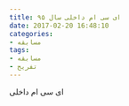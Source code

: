 ```yaml
---
title: ای سی ام داخلی سال ۹۵
date: 2017-02-20 16:48:10
categories:
- مسابقه
tags:
- مسابقه
- تفریح
---
```

ای سی ام داخلی
